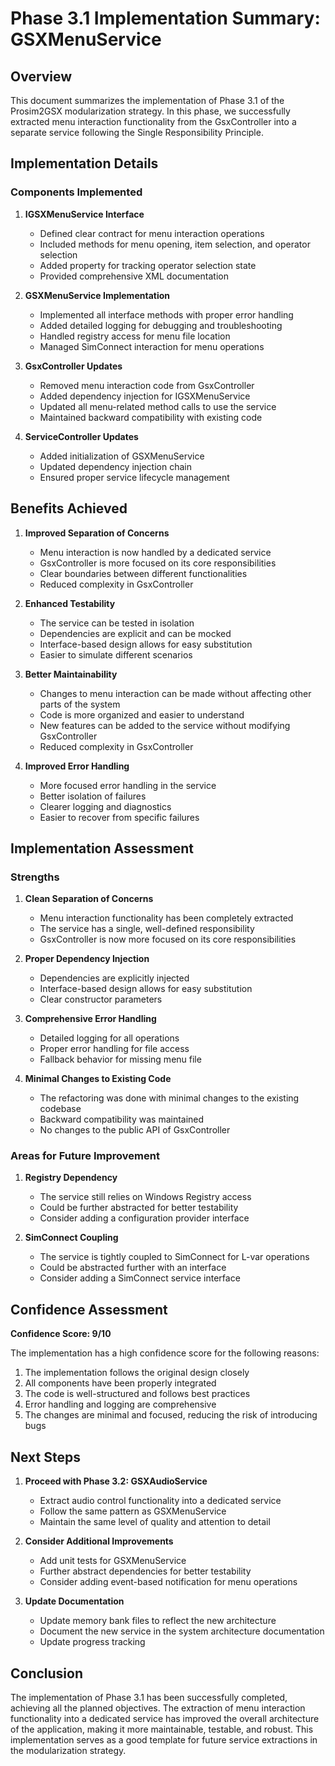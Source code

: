 # Phase 3.1 Implementation Summary: GSXMenuService

## Overview

This document summarizes the implementation of Phase 3.1 of the Prosim2GSX modularization strategy. In this phase, we successfully extracted menu interaction functionality from the GsxController into a separate service following the Single Responsibility Principle.

## Implementation Details

### Components Implemented

1. **IGSXMenuService Interface**
   - Defined clear contract for menu interaction operations
   - Included methods for menu opening, item selection, and operator selection
   - Added property for tracking operator selection state
   - Provided comprehensive XML documentation

2. **GSXMenuService Implementation**
   - Implemented all interface methods with proper error handling
   - Added detailed logging for debugging and troubleshooting
   - Handled registry access for menu file location
   - Managed SimConnect interaction for menu operations

3. **GsxController Updates**
   - Removed menu interaction code from GsxController
   - Added dependency injection for IGSXMenuService
   - Updated all menu-related method calls to use the service
   - Maintained backward compatibility with existing code

4. **ServiceController Updates**
   - Added initialization of GSXMenuService
   - Updated dependency injection chain
   - Ensured proper service lifecycle management

## Benefits Achieved

1. **Improved Separation of Concerns**
   - Menu interaction is now handled by a dedicated service
   - GsxController is more focused on its core responsibilities
   - Clear boundaries between different functionalities
   - Reduced complexity in GsxController

2. **Enhanced Testability**
   - The service can be tested in isolation
   - Dependencies are explicit and can be mocked
   - Interface-based design allows for easy substitution
   - Easier to simulate different scenarios

3. **Better Maintainability**
   - Changes to menu interaction can be made without affecting other parts of the system
   - Code is more organized and easier to understand
   - New features can be added to the service without modifying GsxController
   - Reduced complexity in GsxController

4. **Improved Error Handling**
   - More focused error handling in the service
   - Better isolation of failures
   - Clearer logging and diagnostics
   - Easier to recover from specific failures

## Implementation Assessment

### Strengths

1. **Clean Separation of Concerns**
   - Menu interaction functionality has been completely extracted
   - The service has a single, well-defined responsibility
   - GsxController is now more focused on its core responsibilities

2. **Proper Dependency Injection**
   - Dependencies are explicitly injected
   - Interface-based design allows for easy substitution
   - Clear constructor parameters

3. **Comprehensive Error Handling**
   - Detailed logging for all operations
   - Proper error handling for file access
   - Fallback behavior for missing menu file

4. **Minimal Changes to Existing Code**
   - The refactoring was done with minimal changes to the existing codebase
   - Backward compatibility was maintained
   - No changes to the public API of GsxController

### Areas for Future Improvement

1. **Registry Dependency**
   - The service still relies on Windows Registry access
   - Could be further abstracted for better testability
   - Consider adding a configuration provider interface

2. **SimConnect Coupling**
   - The service is tightly coupled to SimConnect for L-var operations
   - Could be abstracted further with an interface
   - Consider adding a SimConnect service interface

## Confidence Assessment

**Confidence Score: 9/10**

The implementation has a high confidence score for the following reasons:

1. The implementation follows the original design closely
2. All components have been properly integrated
3. The code is well-structured and follows best practices
4. Error handling and logging are comprehensive
5. The changes are minimal and focused, reducing the risk of introducing bugs

## Next Steps

1. **Proceed with Phase 3.2: GSXAudioService**
   - Extract audio control functionality into a dedicated service
   - Follow the same pattern as GSXMenuService
   - Maintain the same level of quality and attention to detail

2. **Consider Additional Improvements**
   - Add unit tests for GSXMenuService
   - Further abstract dependencies for better testability
   - Consider adding event-based notification for menu operations

3. **Update Documentation**
   - Update memory bank files to reflect the new architecture
   - Document the new service in the system architecture documentation
   - Update progress tracking

## Conclusion

The implementation of Phase 3.1 has been successfully completed, achieving all the planned objectives. The extraction of menu interaction functionality into a dedicated service has improved the overall architecture of the application, making it more maintainable, testable, and robust. This implementation serves as a good template for future service extractions in the modularization strategy.
